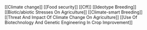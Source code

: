[[Climate change]]
[[Food security]]
[[Cff]]
[[Ideotype Breeding]]
[[Biotic/abiotic Stresses On Agriculture]]
[[Climate-smart Breeding]]
[[Threat And Impact Of Climate Change On Agriculture]]
[[Use Of Biotechnology And Genetic Engineering In Crop Improvement]]
